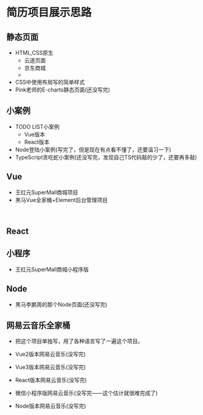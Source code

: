 # 简历项目展示思路

## 静态页面

* HTML,CSS原生
  * 云道页面
  * 京东商城
  * 
* CSS中使用布局写的简单样式
* Pink老师的E-charts静态页面(还没写完)

## 小案例

* TODO LIST小案例
  * Vue版本
  * React版本
* Node登陆小案例(写完了，但是现在有点看不懂了，还要温习一下)
* TypeScript贪吃蛇小案例(还没写完，发现自己TS代码敲的少了，还要再多敲)

## Vue

* 王红元SuperMall商城项目
* 黑马Vue全家桶+Element后台管理项目

​	

## React

## 小程序

* 王红元SuperMall商城小程序版

## Node

* 黑马李鹏周的那个Node页面(还没写完)

## 网易云音乐全家桶

* 把这个项目单独写，用了各种语言写了一遍这个项目。

* Vue2版本网易云音乐(没写完)
* Vue3版本网易云音乐(没写完)
* React版本网易云音乐(没写完)
* 微信小程序版网易云音乐(没写完——这个估计就很难完成了)
* Node版本网易云音乐(没写完)